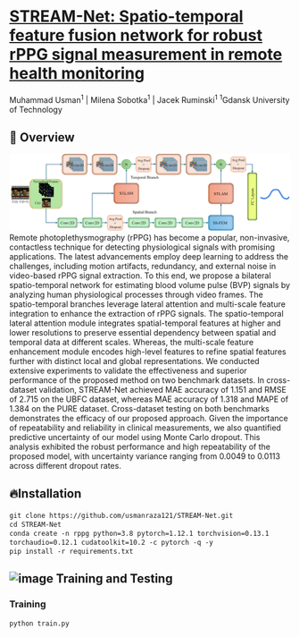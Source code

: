 # [STREAM-Net: Spatio-temporal feature fusion network for robust rPPG signal measurement in remote health monitoring](https://doi.org/10.1016/j.knosys.2025.114080) <div align="center">


Muhammad Usman<sup>1</sup> | Milena Sobotka<sup>1</sup> | Jacek Ruminski<sup>1</sup>
<sup>1</sup>Gdansk University of Technology
</div>

## 🚀 Overview
![STREAM-Net](figures/figure1.png)
Remote photoplethysmography (rPPG) has become a popular, non-invasive, contactless technique for detecting physiological signals with promising applications. The latest advancements employ deep learning to address the challenges, including motion artifacts, redundancy, and external noise in video-based rPPG signal extraction. To this end, we propose a bilateral spatio-temporal network for estimating blood volume pulse (BVP) signals by analyzing human physiological processes through video frames. The spatio-temporal branches leverage lateral attention and multi-scale feature integration to enhance the extraction of rPPG signals. The spatio-temporal lateral attention module integrates spatial-temporal features at higher and lower resolutions to preserve essential dependency between spatial and temporal data at different scales. Whereas, the multi-scale feature enhancement module encodes high-level features to refine spatial features further with distinct local and global representations. We conducted extensive experiments to validate the effectiveness and superior performance of the proposed method on two benchmark datasets. In cross-dataset validation, STREAM-Net achieved MAE accuracy of 1.151 and RMSE of 2.715 on the UBFC dataset, whereas MAE accuracy of 1.318 and MAPE of 1.384 on the PURE dataset. Cross-dataset testing on both benchmarks demonstrates the efficacy of our proposed approach. Given the importance of repeatability and reliability in clinical measurements, we also quantified predictive uncertainty of our model using Monte Carlo dropout. This analysis exhibited the robust performance and high repeatability of the proposed model, with uncertainty variance ranging from 0.0049 to 0.0113 across different dropout rates.

## 🔥Installation
```
git clone https://github.com/usmanraza121/STREAM-Net.git
cd STREAM-Net
conda create -n rppg python=3.8 pytorch=1.12.1 torchvision=0.13.1 torchaudio=0.12.1 cudatoolkit=10.2 -c pytorch -q -y
pip install -r requirements.txt
```
## <img width="5" height="5" alt="image" src="https://github.com/user-attachments/assets/4b690b01-6c48-427b-9b56-e3bc410f9984" /> Training and Testing
### Training
```bash
python train.py




